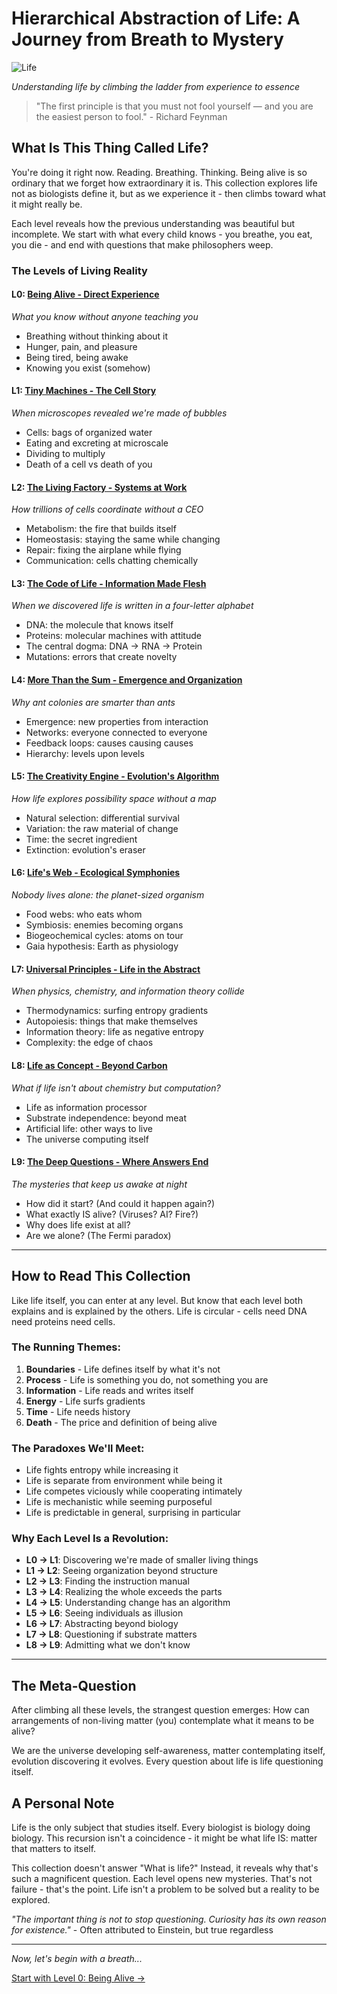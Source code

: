 # Hierarchical Abstraction of Life: A Journey from Breath to Mystery

![Life](../cover/life.png)

*Understanding life by climbing the ladder from experience to essence*

> "The first principle is that you must not fool yourself — and you are the easiest person to fool." - Richard Feynman

## What Is This Thing Called Life?

You're doing it right now. Reading. Breathing. Thinking. Being alive is so ordinary that we forget how extraordinary it is. This collection explores life not as biologists define it, but as we experience it - then climbs toward what it might really be.

Each level reveals how the previous understanding was beautiful but incomplete. We start with what every child knows - you breathe, you eat, you die - and end with questions that make philosophers weep.

### The Levels of Living Reality

#### L0: [Being Alive - Direct Experience](L0_Being_Alive.md)
*What you know without anyone teaching you*
- Breathing without thinking about it
- Hunger, pain, and pleasure
- Being tired, being awake
- Knowing you exist (somehow)

#### L1: [Tiny Machines - The Cell Story](L1_Tiny_Machines.md)
*When microscopes revealed we're made of bubbles*
- Cells: bags of organized water
- Eating and excreting at microscale
- Dividing to multiply
- Death of a cell vs death of you

#### L2: [The Living Factory - Systems at Work](L2_Living_Factory.md)
*How trillions of cells coordinate without a CEO*
- Metabolism: the fire that builds itself
- Homeostasis: staying the same while changing
- Repair: fixing the airplane while flying
- Communication: cells chatting chemically

#### L3: [The Code of Life - Information Made Flesh](L3_Code_of_Life.md)
*When we discovered life is written in a four-letter alphabet*
- DNA: the molecule that knows itself
- Proteins: molecular machines with attitude
- The central dogma: DNA → RNA → Protein
- Mutations: errors that create novelty

#### L4: [More Than the Sum - Emergence and Organization](L4_More_Than_Sum.md)
*Why ant colonies are smarter than ants*
- Emergence: new properties from interaction
- Networks: everyone connected to everyone
- Feedback loops: causes causing causes
- Hierarchy: levels upon levels

#### L5: [The Creativity Engine - Evolution's Algorithm](L5_Creativity_Engine.md)
*How life explores possibility space without a map*
- Natural selection: differential survival
- Variation: the raw material of change
- Time: the secret ingredient
- Extinction: evolution's eraser

#### L6: [Life's Web - Ecological Symphonies](L6_Lifes_Web.md)
*Nobody lives alone: the planet-sized organism*
- Food webs: who eats whom
- Symbiosis: enemies becoming organs
- Biogeochemical cycles: atoms on tour
- Gaia hypothesis: Earth as physiology

#### L7: [Universal Principles - Life in the Abstract](L7_Universal_Principles.md)
*When physics, chemistry, and information theory collide*
- Thermodynamics: surfing entropy gradients
- Autopoiesis: things that make themselves
- Information theory: life as negative entropy
- Complexity: the edge of chaos

#### L8: [Life as Concept - Beyond Carbon](L8_Life_as_Concept.md)
*What if life isn't about chemistry but computation?*
- Life as information processor
- Substrate independence: beyond meat
- Artificial life: other ways to live
- The universe computing itself

#### L9: [The Deep Questions - Where Answers End](L9_Deep_Questions.md)
*The mysteries that keep us awake at night*
- How did it start? (And could it happen again?)
- What exactly IS alive? (Viruses? AI? Fire?)
- Why does life exist at all?
- Are we alone? (The Fermi paradox)

---

## How to Read This Collection

Like life itself, you can enter at any level. But know that each level both explains and is explained by the others. Life is circular - cells need DNA need proteins need cells.

### The Running Themes:

1. **Boundaries** - Life defines itself by what it's not
2. **Process** - Life is something you do, not something you are
3. **Information** - Life reads and writes itself
4. **Energy** - Life surfs gradients
5. **Time** - Life needs history
6. **Death** - The price and definition of being alive

### The Paradoxes We'll Meet:

- Life fights entropy while increasing it
- Life is separate from environment while being it
- Life competes viciously while cooperating intimately
- Life is mechanistic while seeming purposeful
- Life is predictable in general, surprising in particular

### Why Each Level Is a Revolution:

- **L0 → L1**: Discovering we're made of smaller living things
- **L1 → L2**: Seeing organization beyond structure
- **L2 → L3**: Finding the instruction manual
- **L3 → L4**: Realizing the whole exceeds the parts
- **L4 → L5**: Understanding change has an algorithm
- **L5 → L6**: Seeing individuals as illusion
- **L6 → L7**: Abstracting beyond biology
- **L7 → L8**: Questioning if substrate matters
- **L8 → L9**: Admitting what we don't know

---

## The Meta-Question

After climbing all these levels, the strangest question emerges: How can arrangements of non-living matter (you) contemplate what it means to be alive? 

We are the universe developing self-awareness, matter contemplating itself, evolution discovering it evolves. Every question about life is life questioning itself.

## A Personal Note

Life is the only subject that studies itself. Every biologist is biology doing biology. This recursion isn't a coincidence - it might be what life IS: matter that matters to itself.

This collection doesn't answer "What is life?" Instead, it reveals why that's such a magnificent question. Each level opens new mysteries. That's not failure - that's the point. Life isn't a problem to be solved but a reality to be explored.

*"The important thing is not to stop questioning. Curiosity has its own reason for existence."* - Often attributed to Einstein, but true regardless

---

*Now, let's begin with a breath...*

[Start with Level 0: Being Alive →](L0_Being_Alive.md)